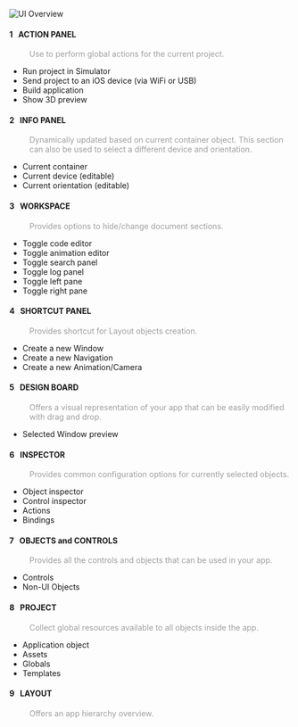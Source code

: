 ![UI Overview](images/creo_ui_1.png)

<div class="container">
	<div class="row">
	   <div class="col-lg-6">
	   <h4 class="title-badge"><span class="number-badge"><span>1</span></span>&nbsp;&nbsp;&nbsp;ACTION PANEL</h4>
	   <p style="color: #9e9e9e; margin-left: 36px;">Use to perform global actions for the current project.</p>
	   <ul>
			<li>Run project in Simulator</li>
			<li>Send project to an iOS device (via WiFi or USB)</li>
			<li>Build application</li>
			<li>Show 3D preview</li>
	   </ul>
	   </div>
	   <div class="col-lg-6">
	   <h4 class="title-badge"><span class="number-badge"><span>2</span></span>&nbsp;&nbsp;&nbsp;INFO PANEL</h4>
	   <p style="color: #9e9e9e; margin-left: 36px;">Dynamically updated based on current container object. This section can also be used to select a different device and orientation.</p>
	   <ul>
			<li>Current container</li>
			<li>Current device (editable)</li>
			<li>Current orientation (editable)</li>
	   </ul>
	   </div>
	</div>
	<div class="row">
	   <div class="col-lg-6">
	   <h4 class="title-badge"><span class="number-badge"><span>3</span></span>&nbsp;&nbsp;&nbsp;WORKSPACE</h4>
	   <p style="color: #9e9e9e; margin-left: 36px;">Provides options to hide/change document sections.</p>
	   <ul>
			<li>Toggle code editor</li>
			<li>Toggle animation editor</li>
			<li>Toggle search panel</li>
			<li>Toggle log panel</li>
			<li>Toggle left pane</li>
			<li>Toggle right pane</li>
	   </ul>
	   </div>
	   <div class="col-lg-6">
	   <h4 class="title-badge"><span class="number-badge"><span>4</span></span>&nbsp;&nbsp;&nbsp;SHORTCUT PANEL</h4>
	   <p style="color: #9e9e9e; margin-left: 36px;">Provides shortcut for Layout objects creation.</p>
	   <ul>
			<li>Create a new Window</li>
			<li>Create a new Navigation</li>
			<li>Create a new Animation/Camera</li>
	   </ul>
	   </div>
	</div>
	<div class="row">
		<div class="col-lg-6">
		<h4 class="title-badge"><span class="number-badge"><span>5</span></span>&nbsp;&nbsp;&nbsp;DESIGN BOARD</h4>
		<p style="color: #9e9e9e; margin-left: 36px;">Offers a visual representation of your app that can be easily modified with drag and drop.</p>
		<ul>
			<li>Selected Window preview</li>
		</ul>
		</div>
		<div class="col-lg-6">
		<h4 class="title-badge"><span class="number-badge"><span>6</span></span>&nbsp;&nbsp;&nbsp;INSPECTOR</h4>
		<p style="color: #9e9e9e; margin-left: 36px;">Provides common configuration options for currently selected objects.</p>
		<ul>
			<li>Object inspector</li>
			<li>Control inspector</li>
			<li>Actions</li>
			<li>Bindings</li>
		</ul>
		</div>
	</div>
	<div class="row">
		<div class="col-lg-6">
		<h4 class="title-badge"><span class="number-badge"><span>7</span></span>&nbsp;&nbsp;&nbsp;OBJECTS and CONTROLS</h4>
		<p style="color: #9e9e9e; margin-left: 36px;">Provides all the controls and objects that can be used in your app.</p>
		<ul>
			<li>Controls</li>
			<li>Non-UI Objects</li>
		</ul>
		</div>
		<div class="col-lg-6">
		<h4 class="title-badge"><span class="number-badge"><span>8</span></span>&nbsp;&nbsp;&nbsp;PROJECT</h4>
		<p style="color: #9e9e9e; margin-left: 36px;">Collect global resources available to all objects inside the app.</p>
		<ul>
			<li>Application object</li>
			<li>Assets</li>
			<li>Globals</li>
			<li>Templates</li>
		</ul>
		</div>
	</div>
	<div class="row">
		<div class="col-lg-6">
		<h4 class="title-badge"><span class="number-badge"><span>9</span></span>&nbsp;&nbsp;&nbsp;LAYOUT</h4>
		<p style="color: #9e9e9e; margin-left: 36px;">Offers an app hierarchy overview.</p>
		</div>
		<div class="col-lg-6"></div>
	</div>
</div>